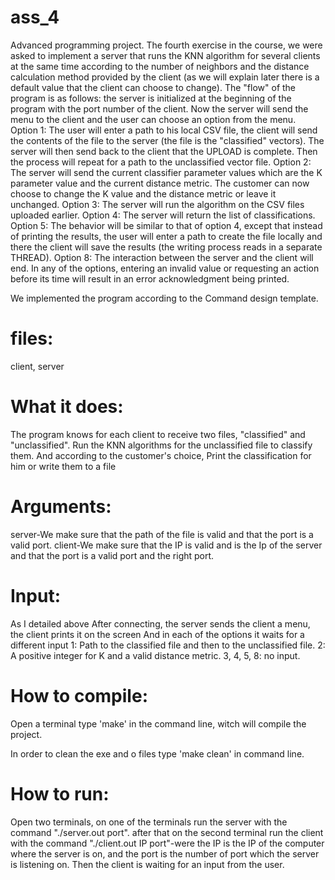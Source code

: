 # ass_4
Advanced programming project. The fourth exercise in the course, we were asked to implement a server that runs the KNN algorithm for several clients at the same time according to the number of neighbors and the distance calculation method provided by the client (as we will explain later there is a default value that the client can choose to change). The "flow" of the program is as follows: the server is initialized at the beginning of the program with the port number of the client. Now the server will send the menu to the client and the user can choose an option from the menu.
Option 1: The user will enter a path to his local CSV file, the client will send the contents of the file to the server (the file is the "classified" vectors). The server will then send back to the client that the UPLOAD is complete. Then the process will repeat for a path to the unclassified vector file.
Option 2: The server will send the current classifier parameter values which are the K parameter value and the current distance metric. The customer can now choose to change the K value and the distance metric or leave it unchanged.
Option 3: The server will run the algorithm on the CSV files uploaded earlier.
Option 4: The server will return the list of classifications.
Option 5: The behavior will be similar to that of option 4, except that instead of printing the results, the user will enter a path to create the file locally and there the client will save the results (the writing process reads in a separate THREAD).
Option 8: The interaction between the server and the client will end.
In any of the options, entering an invalid value or requesting an action before its time will result in an error acknowledgment being printed.

We implemented the program according to the Command design template.

# files: 
client, server


# What it does:
The program knows for each client to receive two files, "classified" and "unclassified".
Run the KNN algorithms for the unclassified file to classify them.
And according to the customer's choice, Print the classification for him or write them to a file

# Arguments:
server-We make sure that the path of the file is valid and that the port is a valid port.
client-We make sure that the IP is valid and is the Ip of the server and that the port is a valid port and the right 
port.

# Input:
As I detailed above
After connecting, the server sends the client a menu, the client prints it on the screen
And in each of the options it waits for a different input
1: Path to the classified file and then to the unclassified file.
2: A positive integer for K and a valid distance metric.
3, 4, 5, 8: no input.


# How to compile:
Open a terminal type 'make' in the command line, witch will compile the project.


In order to clean the exe and o files type 'make clean' in command line.

# How to run:
Open two terminals, on one of the terminals run the server with the command "./server.out port". after that on the second terminal run the client with the
command "./client.out IP port"-were the IP is the IP of the computer where the server is on, and the port is the number 
of port which the server is listening on. Then the client is waiting for an input from the user.
